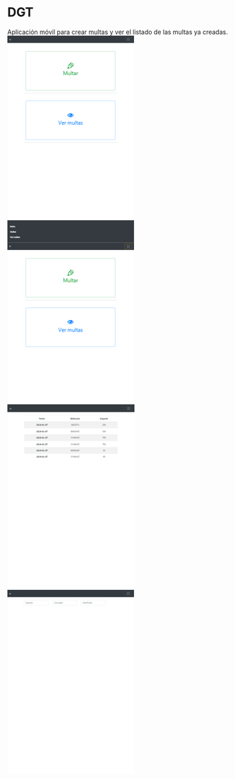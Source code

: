 # DGT
Aplicación móvil para crear multas y ver el listado de las multas ya creadas.
![Alt text](imgReadme/index.png)
![Alt text](imgReadme/menu.png)
![Alt text](imgReadme/listado.png)
![Alt text](imgReadme/multar.png)